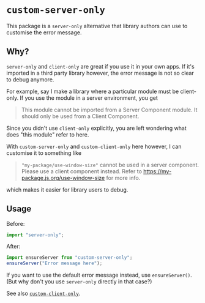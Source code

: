 # `custom-server-only`

This package is a `server-only` alternative that library authors can use to customise the error message.

## Why?

`server-only` and `client-only` are great if you use it in your own apps. If it's imported in a third party library however, the error message is not so clear to debug anymore.

For example, say I make a library where a particular module must be client-only. If you use the module in a server environment, you get

> This module cannot be imported from a Server Component module. It should only be used from a Client Component.

Since you didn't use `client-only` explicitly, you are left wondering what does "this module" refer to here.

With `custom-server-only` and `custom-client-only` here however, I can customise it to something like

> `"my-package/use-window-size"` cannot be used in a server component. Please use a client component instead. Refer to https://my-package.js.org/use-window-size for more info.

which makes it easier for library users to debug.

## Usage

Before:

```ts
import "server-only";
```

After:

```ts
import ensureServer from "custom-server-only";
ensureServer("Error message here");
```

If you want to use the default error message instead, use `ensureServer()`. (But why don't you use `server-only` directly in that case?)

See also [`custom-client-only`](https://www.npmjs.com/custom-client-only).
